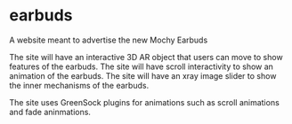 # earbuds
A website meant to advertise the new Mochy Earbuds

The site will have an interactive 3D AR object that users can move to show features of the earbuds.
The site will have scroll interactivity to show an animation of the earbuds.
The site will have an xray image slider to show the inner mechanisms of the earbuds.

The site uses GreenSock plugins for animations such as scroll animations and fade aninmations.
